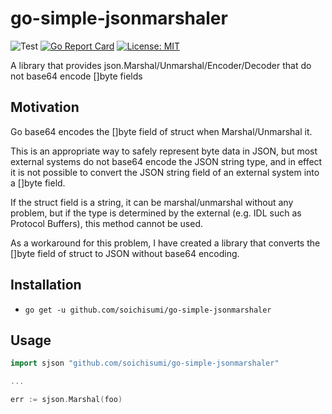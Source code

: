 # go-simple-jsonmarshaler

![Test](https://github.com/soichisumi/go-simple-jsonmarshaler/workflows/Test/badge.svg) [![Go Report Card](https://goreportcard.com/badge/github.com/soichisumi/go-simple-jsonmarshaler)](https://goreportcard.com/report/github.com/soichisumi/go-simple-jsonmarshaler) [![License: MIT](https://img.shields.io/badge/License-MIT-yellow.svg)](https://opensource.org/licenses/MIT)

A library that provides json.Marshal/Unmarshal/Encoder/Decoder that do not base64 encode []byte fields

## Motivation

Go base64 encodes the []byte field of struct when Marshal/Unmarshal it.

This is an appropriate way to safely represent byte data in JSON, but most external systems do not base64 encode the JSON string type, and in effect it is not possible to convert the JSON string field of an external system into a []byte field.

If the struct field is a string, it can be marshal/unmarshal without any problem, but if the type is determined by the external (e.g. IDL such as Protocol Buffers), this method cannot be used.

As a workaround for this problem, I have created a library that converts the []byte field of struct to JSON without base64 encoding.

## Installation

* `go get -u github.com/soichisumi/go-simple-jsonmarshaler`

## Usage

```go
import sjson "github.com/soichisumi/go-simple-jsonmarshaler"

...

err := sjson.Marshal(foo)
```

<!-- ## How it works-->

